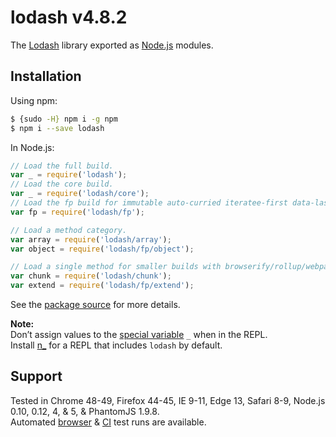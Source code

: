 # lodash v4.8.2

The [Lodash](https://lodash.com/) library exported as [Node.js](https://nodejs.org/) modules.

## Installation

Using npm:
```bash
$ {sudo -H} npm i -g npm
$ npm i --save lodash
```

In Node.js:
```js
// Load the full build.
var _ = require('lodash');
// Load the core build.
var _ = require('lodash/core');
// Load the fp build for immutable auto-curried iteratee-first data-last methods.
var fp = require('lodash/fp');

// Load a method category.
var array = require('lodash/array');
var object = require('lodash/fp/object');

// Load a single method for smaller builds with browserify/rollup/webpack.
var chunk = require('lodash/chunk');
var extend = require('lodash/fp/extend');
```

See the [package source](https://github.com/lodash/lodash/tree/4.8.2-npm) for more details.

**Note:**<br>
Don’t assign values to the [special variable](http://nodejs.org/api/repl.html#repl_repl_features) `_` when in the REPL.<br>
Install [n_](https://www.npmjs.com/package/n_) for a REPL that includes `lodash` by default.

## Support

Tested in Chrome 48-49, Firefox 44-45, IE 9-11, Edge 13, Safari 8-9, Node.js 0.10, 0.12, 4, & 5, & PhantomJS 1.9.8.<br>
Automated [browser](https://saucelabs.com/u/lodash) & [CI](https://travis-ci.org/lodash/lodash/) test runs are available.
